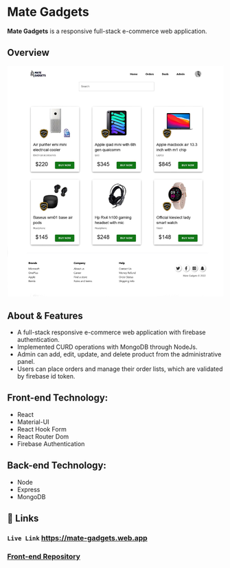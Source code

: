 
# Mate Gadgets
 **Mate Gadgets** is a responsive full-stack e-commerce web application.
## Overview
![App Screenshot](https://raw.githubusercontent.com/muhammadTawhid/mate-gadgets-client/main/src/images/Mate-Gadgets-New-01.jpeg)
## About & Features
- A full-stack responsive e-commerce web application with firebase authentication.
- Implemented CURD operations with MongoDB through NodeJs.
- Admin can add, edit, update, and delete product from the administrative panel.
- Users can place orders and manage their order lists, which are validated by firebase id token.

## Front-end Technology:

 - React 
 - Material-UI
 - React Hook Form
 - React Router Dom
 - Firebase Authentication 
 
## Back-end Technology:
 - Node
 - Express
 - MongoDB


## 🔗 Links
### `Live Link`  https://mate-gadgets.web.app

###  [Front-end Repository](https://github.com/muhammadTawhid/mate-gadgets-client)
